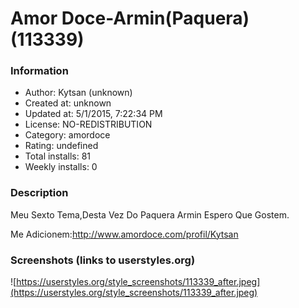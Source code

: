 # Amor Doce-Armin(Paquera) (113339)

### Information
- Author: Kytsan (unknown)
- Created at: unknown
- Updated at: 5/1/2015, 7:22:34 PM
- License: NO-REDISTRIBUTION
- Category: amordoce
- Rating: undefined
- Total installs: 81
- Weekly installs: 0


### Description
Meu Sexto Tema,Desta Vez Do Paquera Armin Espero Que Gostem.

Me Adicionem:http://www.amordoce.com/profil/Kytsan


### Screenshots (links to userstyles.org)
![https://userstyles.org/style_screenshots/113339_after.jpeg](https://userstyles.org/style_screenshots/113339_after.jpeg)


